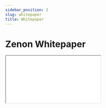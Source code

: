 ```yaml
---
sidebar_position: 2
slug: whitepaper
title: Whitepaper
---
```


# Zenon Whitepaper

<iframe 
  src="/pdf/zenon-network-whitepaper.pdf"
  style={{
    border: 'none',
    width: '100%',
    height: '600px'
  }}
>
  This browser does not support PDFs. Please download the PDF:
  <a href="/pdf/zenon-network-whitepaper.pdf">Download PDF</a>
</iframe> 

